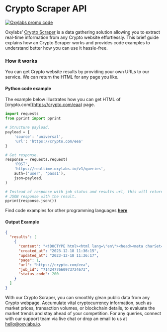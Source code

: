# Crypto Scraper API

[![Oxylabs promo code](https://user-images.githubusercontent.com/129506779/250792357-8289e25e-9c36-4dc0-a5e2-2706db797bb5.png)](https://oxylabs.go2cloud.org/aff_c?offer_id=7&aff_id=877&url_id=112)

Oxylabs’ [Crypto Scraper](https://oxylabs.io/products/scraper-api/web/crypto-scraper?utm_source=github&utm_medium=repositories&utm_campaign=product) is a data gathering solution allowing you to extract real-time information from any Crypto website effortlessly. This brief guide explains how an Crypto Scraper works and provides code examples to understand better how you can use it hassle-free.

### How it works

You can get Crypto website results by providing your own URLs to our service. We can return the HTML for any page you like.

#### Python code example

The example below illustrates how you can get HTML of [crypto.com[(https://crypto.com/eaa) page.

```python
import requests
from pprint import pprint

# Structure payload.
payload = {
    'source': 'universal',
    'url': 'https://crypto.com/eea'
}

# Get response.
response = requests.request(
    'POST',
    'https://realtime.oxylabs.io/v1/queries',
    auth=('user', 'pass1'),
    json=payload,
)

# Instead of response with job status and results url, this will return the
# JSON response with the result.
pprint(response.json())
```
Find code examples for other programming languages [**here**](https://github.com/oxylabs/crypto-scraper/tree/main/code%20examples)

#### Output Example
```json
{
  "results": [
    {
      "content": "<!DOCTYPE html><html lang=\"en\"><head><meta charSet=\"utf-8\" /><meta http-equiv=\"x-ua-compatible\" cont ... </html>",
      "created_at": "2023-12-18 11:36:15",
      "updated_at": "2023-12-18 11:36:17",
      "page": 1,
      "url": "https://crypto.com/eea",
      "job_id": "7142477660973724673",
      "status_code": 200
    }
  ]
}
```
With our Crypto Scraper, you can smoothly glean public data from any Crypto webpage. Accumulate vital cryptocurrency information, such as market prices, transaction volumes, or blockchain details, to evaluate the market trends and stay ahead of your competition. For any queries, connect with our support team via live chat or drop an email to us at hello@oxylabs.io.
